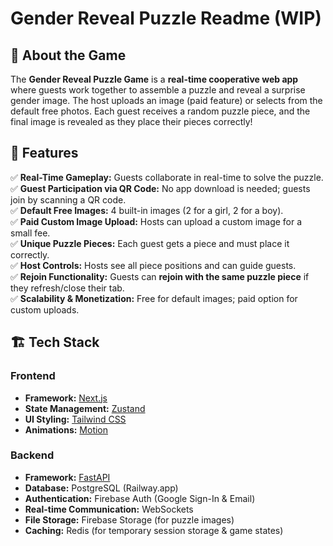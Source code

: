 # Gender Reveal Puzzle Readme (WIP)

## 🧩 About the Game

The **Gender Reveal Puzzle Game** is a **real-time cooperative web app** where guests work together to assemble a puzzle and reveal a surprise gender image. The host uploads an image (paid feature) or selects from the default free photos. Each guest receives a random puzzle piece, and the final image is revealed as they place their pieces correctly!

## 🚀 Features

✅ **Real-Time Gameplay:** Guests collaborate in real-time to solve the puzzle.  
✅ **Guest Participation via QR Code:** No app download is needed; guests join by scanning a QR code.  
✅ **Default Free Images:** 4 built-in images (2 for a girl, 2 for a boy).  
✅ **Paid Custom Image Upload:** Hosts can upload a custom image for a small fee.  
✅ **Unique Puzzle Pieces:** Each guest gets a piece and must place it correctly.  
✅ **Host Controls:** Hosts see all piece positions and can guide guests.  
✅ **Rejoin Functionality:** Guests can **rejoin with the same puzzle piece** if they refresh/close their tab.  
✅ **Scalability & Monetization:** Free for default images; paid option for custom uploads.  

## 🏗️ Tech Stack

### **Frontend**
- **Framework:** [Next.js](https://nextjs.org/)
- **State Management:** [Zustand](https://zustand-demo.pmnd.rs/)
- **UI Styling:** [Tailwind CSS](https://tailwindcss.com/)
- **Animations:** [Motion](https://motion.dev/)

### **Backend**
- **Framework:** [FastAPI](https://fastapi.tiangolo.com/)
- **Database:** PostgreSQL (Railway.app)
- **Authentication:** Firebase Auth (Google Sign-In & Email)
- **Real-time Communication:** WebSockets
- **File Storage:** Firebase Storage (for puzzle images)
- **Caching:** Redis (for temporary session storage & game states)

